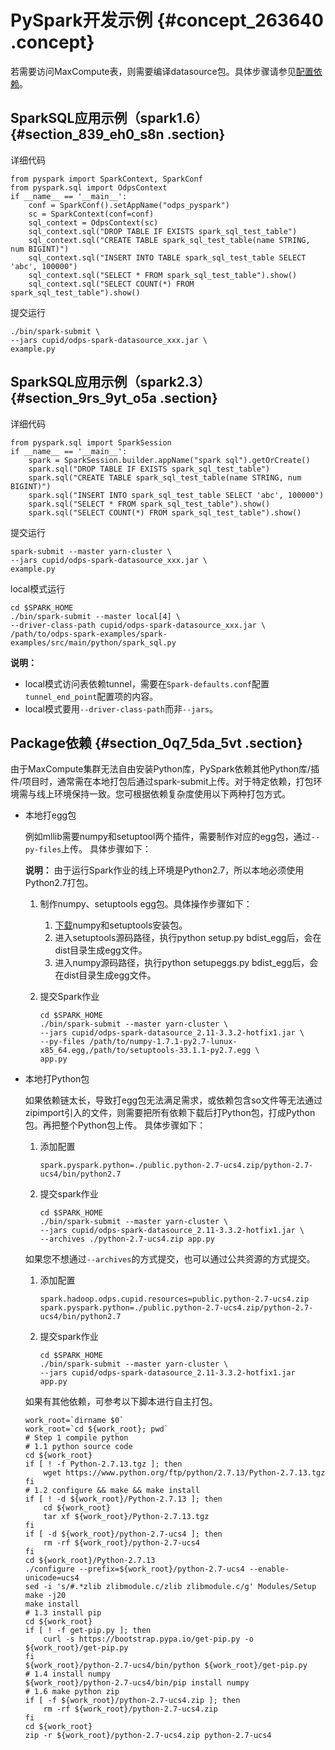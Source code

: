 # PySpark开发示例 {#concept_263640 .concept}

若需要访问MaxCompute表，则需要编译datasource包。具体步骤请参见[配置依赖](cn.zh-CN/用户指南/Spark/搭建开发环境.md#section_oey_mqy_cq1)。

## SparkSQL应用示例（spark1.6） {#section_839_eh0_s8n .section}

详细代码

``` {#codeblock_5gl_bhq_d9p}
from pyspark import SparkContext, SparkConf
from pyspark.sql import OdpsContext
if __name__ == '__main__':
    conf = SparkConf().setAppName("odps_pyspark")
    sc = SparkContext(conf=conf)
    sql_context = OdpsContext(sc)
    sql_context.sql("DROP TABLE IF EXISTS spark_sql_test_table")
    sql_context.sql("CREATE TABLE spark_sql_test_table(name STRING, num BIGINT)")
    sql_context.sql("INSERT INTO TABLE spark_sql_test_table SELECT 'abc', 100000")
    sql_context.sql("SELECT * FROM spark_sql_test_table").show()
    sql_context.sql("SELECT COUNT(*) FROM spark_sql_test_table").show()
```

提交运行

``` {#codeblock_gxv_h64_avi}
./bin/spark-submit \
--jars cupid/odps-spark-datasource_xxx.jar \
example.py
```

## SparkSQL应用示例（spark2.3） {#section_9rs_9yt_o5a .section}

详细代码

``` {#codeblock_7l5_jae_wgu}
from pyspark.sql import SparkSession
if __name__ == '__main__':
    spark = SparkSession.builder.appName("spark sql").getOrCreate()
    spark.sql("DROP TABLE IF EXISTS spark_sql_test_table")
    spark.sql("CREATE TABLE spark_sql_test_table(name STRING, num BIGINT)")
    spark.sql("INSERT INTO spark_sql_test_table SELECT 'abc', 100000")
    spark.sql("SELECT * FROM spark_sql_test_table").show()
    spark.sql("SELECT COUNT(*) FROM spark_sql_test_table").show()
```

提交运行

``` {#codeblock_9q8_mgk_ppc}
spark-submit --master yarn-cluster \
--jars cupid/odps-spark-datasource_xxx.jar \
example.py
```

local模式运行

``` {#codeblock_0bq_n58_nfe}
cd $SPARK_HOME
./bin/spark-submit --master local[4] \
--driver-class-path cupid/odps-spark-datasource_xxx.jar \
/path/to/odps-spark-examples/spark-examples/src/main/python/spark_sql.py
```

**说明：** 

-   local模式访问表依赖tunnel，需要在`Spark-defaults.conf`配置`tunnel_end_point`配置项的内容。
-   local模式要用`--driver-class-path`而非`--jars`。

## Package依赖 {#section_0q7_5da_5vt .section}

由于MaxCompute集群无法自由安装Python库，PySpark依赖其他Python库/插件/项目时，通常需在本地打包后通过spark-submit上传。对于特定依赖，打包环境需与线上环境保持一致。您可根据依赖复杂度使用以下两种打包方式。

-   本地打egg包

    例如mllib需要numpy和setuptool两个插件，需要制作对应的egg包，通过`--py-files`上传。 具体步骤如下：

    **说明：** 由于运行Spark作业的线上环境是Python2.7，所以本地必须使用Python2.7打包。

    1.  制作numpy、setuptools egg包。具体操作步骤如下：
        1.  [下载](https://pypi.org/)numpy和setuptools安装包。
        2.  进入setuptools源码路径，执行python setup.py bdist\_egg后，会在dist目录生成egg文件。
        3.  进入numpy源码路径，执行python setupeggs.py bdist\_egg后，会在dist目录生成egg文件。
    2.  提交Spark作业

        ``` {#codeblock_o3l_n9x_uh4}
        cd $SPARK_HOME
        ./bin/spark-submit --master yarn-cluster \
        --jars cupid/odps-spark-datasource_2.11-3.3.2-hotfix1.jar \
        --py-files /path/to/numpy-1.7.1-py2.7-lunux-x85_64.egg,/path/to/setuptools-33.1.1-py2.7.egg \
        app.py
        ```

-   本地打Python包

    如果依赖链太长，导致打egg包无法满足需求，或依赖包含so文件等无法通过zipimport引入的文件，则需要把所有依赖下载后打Python包，打成Python包。再把整个Python包上传。 具体步骤如下：

    1.  添加配置

        ``` {#codeblock_cd6_3pg_02b}
        spark.pyspark.python=./public.python-2.7-ucs4.zip/python-2.7-ucs4/bin/python2.7
        ```

    2.  提交spark作业

        ``` {#codeblock_a9l_jnn_9oh}
        cd $SPARK_HOME
        ./bin/spark-submit --master yarn-cluster \
        --jars cupid/odps-spark-datasource_2.11-3.3.2-hotfix1.jar \
        --archives ./python-2.7-ucs4.zip app.py
        ```

    如果您不想通过`--archives`的方式提交，也可以通过公共资源的方式提交。

    1.  添加配置

        ``` {#codeblock_j0d_tug_ted}
        spark.hadoop.odps.cupid.resources=public.python-2.7-ucs4.zip
        spark.pyspark.python=./public.python-2.7-ucs4.zip/python-2.7-ucs4/bin/python2.7
        ```

    2.  提交spark作业

        ``` {#codeblock_fy8_zr0_hbt}
        cd $SPARK_HOME
        ./bin/spark-submit --master yarn-cluster \
        --jars cupid/odps-spark-datasource_2.11-3.3.2-hotfix1.jar app.py
        ```

    如果有其他依赖，可参考以下脚本进行自主打包。

    ``` {#codeblock_h1l_448_wgd}
    work_root=`dirname $0`
    work_root=`cd ${work_root}; pwd`
    # Step 1 compile python
    # 1.1 python source code
    cd ${work_root}
    if [ ! -f Python-2.7.13.tgz ]; then
        wget https://www.python.org/ftp/python/2.7.13/Python-2.7.13.tgz
    fi
    # 1.2 configure && make && make install
    if [ ! -d ${work_root}/Python-2.7.13 ]; then
        cd ${work_root}
        tar xf ${work_root}/Python-2.7.13.tgz
    fi
    if [ -d ${work_root}/python-2.7-ucs4 ]; then
        rm -rf ${work_root}/python-2.7-ucs4
    fi
    cd ${work_root}/Python-2.7.13
    ./configure --prefix=${work_root}/python-2.7-ucs4 --enable-unicode=ucs4
    sed -i 's/#.*zlib zlibmodule.c/zlib zlibmodule.c/g' Modules/Setup
    make -j20
    make install
    # 1.3 install pip
    cd ${work_root}
    if [ ! -f get-pip.py ]; then
        curl -s https://bootstrap.pypa.io/get-pip.py -o ${work_root}/get-pip.py
    fi
    ${work_root}/python-2.7-ucs4/bin/python ${work_root}/get-pip.py
    # 1.4 install numpy
    ${work_root}/python-2.7-ucs4/bin/pip install numpy
    # 1.6 make python zip
    if [ -f ${work_root}/python-2.7-ucs4.zip ]; then
        rm -rf ${work_root}/python-2.7-ucs4.zip
    fi
    cd ${work_root}
    zip -r ${work_root}/python-2.7-ucs4.zip python-2.7-ucs4
    ```


